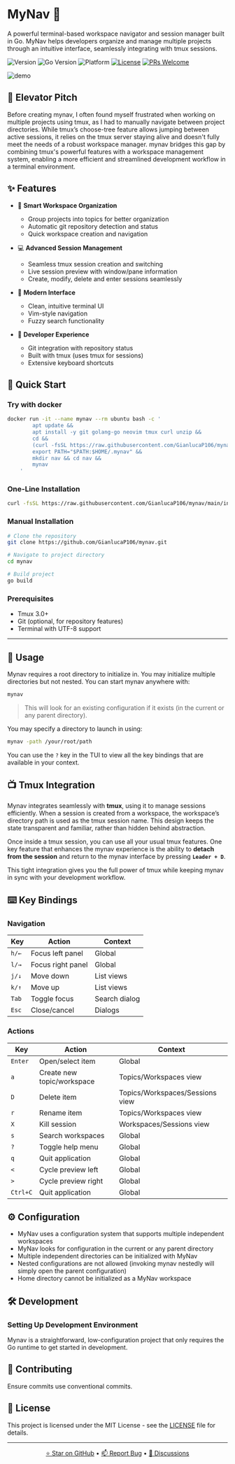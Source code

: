 # MyNav 🧭

A powerful terminal-based workspace navigator and session manager built in Go. MyNav helps developers organize and manage multiple projects through an intuitive interface, seamlessly integrating with tmux sessions.

![Version](https://img.shields.io/badge/version-v2.1.1-blue)
![Go Version](https://img.shields.io/badge/go-1.22.3+-00ADD8?logo=go)
![Platform](https://img.shields.io/badge/platform-macOS%20%7C%20Linux-lightgrey)
[![License](https://img.shields.io/badge/license-MIT-green.svg)](LICENSE)
[![PRs Welcome](https://img.shields.io/badge/PRs-welcome-brightgreen.svg)](CONTRIBUTING.md)

![demo](https://github.com/user-attachments/assets/c2482080-6c1d-4fda-a3d5-e0ae6d8a916b)

## 🎤 Elevator Pitch

Before creating mynav, I often found myself frustrated when working on multiple projects using tmux, as I had to manually navigate between project directories. While tmux’s choose-tree feature allows jumping between active sessions, it relies on the tmux server staying alive and doesn't fully meet the needs of a robust workspace manager. mynav bridges this gap by combining tmux's powerful features with a workspace management system, enabling a more efficient and streamlined development workflow in a terminal environment.

## ✨ Features

- 📁 **Smart Workspace Organization**
  - Group projects into topics for better organization
  - Automatic git repository detection and status
  - Quick workspace creation and navigation

- 💻 **Advanced Session Management**
  - Seamless tmux session creation and switching
  - Live session preview with window/pane information
  - Create, modify, delete and enter sessions seamlessly

- 🎯 **Modern Interface**
  - Clean, intuitive terminal UI
  - Vim-style navigation
  - Fuzzy search functionality

- 🔧 **Developer Experience**
  - Git integration with repository status
  - Built with tmux (uses tmux for sessions)
  - Extensive keyboard shortcuts

## 🚀 Quick Start

### Try with docker

```bash
docker run -it --name mynav --rm ubuntu bash -c '
        apt update &&
        apt install -y git golang-go neovim tmux curl unzip &&
        cd &&
        (curl -fsSL https://raw.githubusercontent.com/GianlucaP106/mynav/main/install.bash | bash) &&
        export PATH="$PATH:$HOME/.mynav" &&
        mkdir nav && cd nav &&
        mynav
    '
```

### One-Line Installation

```bash
curl -fsSL https://raw.githubusercontent.com/GianlucaP106/mynav/main/install.bash | bash
```

### Manual Installation

```bash
# Clone the repository
git clone https://github.com/GianlucaP106/mynav.git

# Navigate to project directory
cd mynav

# Build project
go build
```

### Prerequisites

- Tmux 3.0+
- Git (optional, for repository features)
- Terminal with UTF-8 support

---

## 📖 Usage

Mynav requires a root directory to initialize in. You may initialize multiple directories but not nested. You can start mynav anywhere with:

```bash
mynav
```

> This will look for an existing configuration if it exists (in the current or any parent directory).

You may specify a directory to launch in using:

```bash
mynav -path /your/root/path
```

You can use the `?` key in the TUI to view all the key bindings that are available in your context.

## 📺 Tmux Integration

Mynav integrates seamlessly with **tmux**, using it to manage sessions efficiently. When a session is created from a workspace, the workspace’s directory path is used as the tmux session name. This design keeps the state transparent and familiar, rather than hidden behind abstraction.

Once inside a tmux session, you can use all your usual tmux features. One key feature that enhances the mynav experience is the ability to **detach from the session** and return to the mynav interface by pressing **`Leader + D`**.

This tight integration gives you the full power of tmux while keeping mynav in sync with your development workflow.

## ⌨️ Key Bindings

### Navigation

| Key | Action | Context |
|-----|--------|---------|
| `h/←` | Focus left panel | Global |
| `l/→` | Focus right panel | Global |
| `j/↓` | Move down | List views |
| `k/↑` | Move up | List views |
| `Tab` | Toggle focus | Search dialog |
| `Esc` | Close/cancel | Dialogs |

### Actions

| Key | Action | Context |
|-----|--------|---------|
| `Enter` | Open/select item | Global |
| `a` | Create new topic/workspace | Topics/Workspaces view |
| `D` | Delete item | Topics/Workspaces/Sessions view |
| `r` | Rename item | Topics/Workspaces view |
| `X` | Kill session | Workspaces/Sessions view |
| `s` | Search workspaces | Global |
| `?` | Toggle help menu | Global |
| `q` | Quit application | Global |
| `<` | Cycle preview left | Global |
| `>` | Cycle preview right | Global |
| `Ctrl+C` | Quit application | Global |

## ⚙️ Configuration

- MyNav uses a configuration system that supports multiple independent workspaces
- MyNav looks for configuration in the current or any parent directory
- Multiple independent directories can be initialized with MyNav
- Nested configurations are not allowed (invoking mynav nestedly will simply open the parent configuration)
- Home directory cannot be initialized as a MyNav workspace

## 🛠️ Development

### Setting Up Development Environment

Mynav is a straightforward, low-configuration project that only requires the Go runtime to get started in development.

## 🤝 Contributing

Ensure commits use conventional commits.

## 📝 License

This project is licensed under the MIT License - see the [LICENSE](LICENSE) file for details.

---

<p align="center">
  <a href="https://github.com/GianlucaP106/mynav/stargazers">⭐ Star on GitHub</a> •
  <a href="https://github.com/GianlucaP106/mynav/issues">📫 Report Bug</a> •
  <a href="https://github.com/GianlucaP106/mynav/discussions">💬 Discussions</a>
</p>
